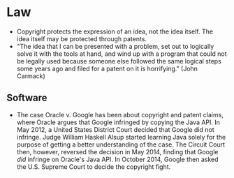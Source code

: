 # Law

 * Copyright protects the expression of an idea, not the idea itself. The idea itself may be protected through patents.
 * "The idea that I can be presented with a problem, set out to logically solve it with the tools at hand, and wind up with a program that could not be legally used because someone else followed the same logical steps some years ago and filed for a patent on it is horrifying." (John Carmack)

## Software

 * The case Oracle v. Google has been about copyright and patent claims, where Oracle argues that Google infringed by copying the Java API. In May 2012, a United States District Court decided that Google did not infringe. Judge William Haskell Alsup started learning Java solely for the purpose of getting a better understanding of the case. The Circuit Court then, however, reversed the decision in May 2014, finding that Google *did* infringe on Oracle's Java API. In October 2014, Google then asked the U.S. Supreme Court to decide the copyright fight.
